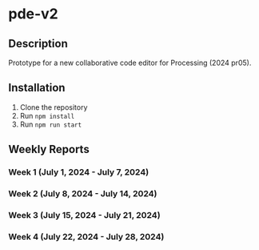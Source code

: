 # pde-v2

## Description
Prototype for a new collaborative code editor for Processing (2024 pr05).

## Installation
1. Clone the repository
2. Run `npm install`
3. Run `npm run start`

## Weekly Reports
### Week 1 (July 1, 2024 - July 7, 2024)

### Week 2 (July 8, 2024 - July 14, 2024)

### Week 3 (July 15, 2024 - July 21, 2024)

### Week 4 (July 22, 2024 - July 28, 2024)
